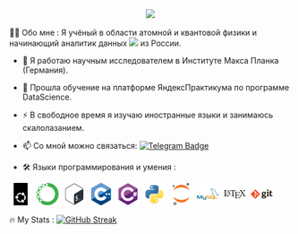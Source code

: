 <div id="header" align="center">
  <img src="https://media.giphy.com/media/LMcB8XospGZO8UQq87/giphy.gif" width="500"/>
</div>

:woman_technologist: Обо мне :
Я учёный в области атомной и квантовой физики и начинающий аналитик данных <img src="https://media.giphy.com/media/WUlplcMpOCEmTGBtBW/giphy.gif" width="30"> из России.
- :telescope: Я работаю научным исследователем в Институте Макса Планка (Германия).

- :seedling: Прошла обучение на платформе ЯндексПрактикума по программе DataScience.

- :zap: В свободное время я изучаю иностранные языки и занимаюсь скалолазанием.

- :mailbox: Со мной можно связаться: [![Telegram Badge](https://img.shields.io/badge/Telegram-2CA5E0?style=for-the-badge&logo=telegram&logoColor=white)](https://t.me/zpleskovm)
- :hammer_and_wrench: Языки программирования и умения :
<div>
  <img src="https://github.com/devicons/devicon/blob/master/icons/ubuntu/ubuntu-plain.svg" title="React" alt="React" width="40" height="40"/>&nbsp;
  <img src="https://github.com/devicons/devicon/blob/master/icons/anaconda/anaconda-original.svg" title="Spring" alt="Spring" width="40" height="40"/>&nbsp;
  <img src="https://github.com/devicons/devicon/blob/master/icons/bash/bash-original.svg" title="Material UI" alt="Material UI" width="40" height="40"/>&nbsp;
  <img src="https://github.com/devicons/devicon/blob/master/icons/cplusplus/cplusplus-original.svg" title="Redux" alt="Redux " width="40" height="40"/>&nbsp;
  <img src="https://github.com/devicons/devicon/blob/master/icons/csharp/csharp-original.svg"  title="CSS3" alt="CSS" width="40" height="40"/>&nbsp;
  <img src="https://github.com/devicons/devicon/blob/master/icons/python/python-original.svg" title="Firebase" alt="Firebase" width="40" height="40"/>&nbsp;
  <img src="https://github.com/devicons/devicon/blob/master/icons/jupyter/jupyter-original.svg" title="Gatsby"  alt="Gatsby" width="40" height="40"/>&nbsp;
  <img src="https://github.com/devicons/devicon/blob/master/icons/mysql/mysql-original-wordmark.svg" title="MySQL"  alt="MySQL" width="40" height="40"/>&nbsp;
  <img src="https://github.com/devicons/devicon/blob/master/icons/latex/latex-original.svg" title="AWS" alt="AWS" width="40" height="40"/>&nbsp;
  <img src="https://github.com/devicons/devicon/blob/master/icons/git/git-original-wordmark.svg" title="Git" **alt="Git" width="40" height="40"/>
</div>

:fire: My Stats :
[![GitHub Streak](http://github-readme-streak-stats.herokuapp.com?user=zpleskovm&theme=dark&background=000000)](https://github-readme-streak-stats.herokuapp.com/?user=zpleskovm)
